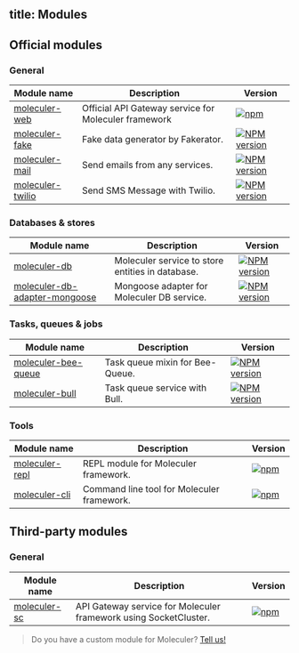 title: Modules
---
## Official modules

### General
| Module name | Description | Version |
|-------------|-------------|---------|
| [moleculer-web](moleculer-web.html) | Official API Gateway service for Moleculer framework | [![npm](https://img.shields.io/npm/v/moleculer-web.svg?maxAge=3600)](https://www.npmjs.com/package/moleculer-web)
| [moleculer-fake](https://github.com/ice-services/moleculer-addons/tree/master/packages/moleculer-fake#readme) | Fake data generator by Fakerator. | [![NPM version](https://img.shields.io/npm/v/moleculer-fake.svg)](https://www.npmjs.com/package/moleculer-fake)
| [moleculer-mail](https://github.com/ice-services/moleculer-addons/tree/master/packages/moleculer-mail#readme) | Send emails from any services. | [![NPM version](https://img.shields.io/npm/v/moleculer-mail.svg)](https://www.npmjs.com/package/moleculer-mail)
| [moleculer-twilio](https://github.com/ice-services/moleculer-addons/tree/master/packages/moleculer-twilio#readme) | Send SMS Message with Twilio. | [![NPM version](https://img.shields.io/npm/v/moleculer-twilio.svg)](https://www.npmjs.com/package/moleculer-twilio)

### Databases & stores
| Module name | Description | Version |
|-------------|-------------|---------|
| [moleculer-db](https://github.com/ice-services/moleculer-addons/tree/master/packages/moleculer-db#readme) | Moleculer service to store entities in database. | [![NPM version](https://img.shields.io/npm/v/moleculer-db.svg)](https://www.npmjs.com/package/moleculer-db)
| [moleculer-db-adapter-mongoose](https://github.com/ice-services/moleculer-addons/tree/master/packages/moleculer-db-adapter-mongoose#readme) | Mongoose adapter for Moleculer DB service. | [![NPM version](https://img.shields.io/npm/v/moleculer-db-adapter-mongoose.svg)](https://www.npmjs.com/package/moleculer-db-adapter-mongoose)

### Tasks, queues & jobs
| Module name | Description | Version |
|-------------|-------------|---------|
| [moleculer-bee-queue](https://github.com/ice-services/moleculer-addons/tree/master/packages/moleculer-bee-queue#readme) | Task queue mixin for Bee-Queue. | [![NPM version](https://img.shields.io/npm/v/moleculer-bee-queue.svg)](https://www.npmjs.com/package/moleculer-bee-queue)
| [moleculer-bull](https://github.com/ice-services/moleculer-addons/tree/master/packages/moleculer-bull#readme) | Task queue service with Bull. | [![NPM version](https://img.shields.io/npm/v/moleculer-bull.svg)](https://www.npmjs.com/package/moleculer-bull)

### Tools
| Module name | Description | Version |
|-------------|-------------|---------|
| [moleculer-repl](moleculer-repl.html) | REPL module for Moleculer framework. | [![npm](https://img.shields.io/npm/v/moleculer-repl.svg?maxAge=3600)](https://www.npmjs.com/package/moleculer-repl)
| [moleculer-cli](moleculer-cli.html) | Command line tool for Moleculer framework. | [![npm](https://img.shields.io/npm/v/moleculer-cli.svg?maxAge=3600)](https://www.npmjs.com/package/moleculer-cli)


## Third-party modules

### General
| Module name | Description | Version |
|-------------|-------------|---------|
| [moleculer-sc](https://github.com/tiaod/moleculer-sc#readme) | API Gateway service for Moleculer framework using SocketCluster. | [![npm](https://img.shields.io/npm/v/moleculer-sc.svg?maxAge=3600)](https://www.npmjs.com/package/moleculer-sc)

> Do you have a custom module for Moleculer? [Tell us!](https://github.com/ice-services/moleculer/issues)
